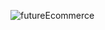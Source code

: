 ![futureEcommerce](https://user-images.githubusercontent.com/56797122/89335027-d6198f00-d66d-11ea-987c-e2b403cf513b.gif)
